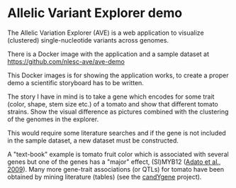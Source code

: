 # Allelic Variant Explorer demo

The Allelic Variation Explorer (AVE) is a web application to visualize (clustered) single-nucleotide variants across genomes.

There is a Docker image with the application and a sample dataset at https://github.com/nlesc-ave/ave-demo 

This Docker images is for showing the application works, to create a proper demo a scientific storyboard has to be written.

The story I have in mind is to take a gene which encodes for some trait (color, shape, stem size etc.) of a tomato and show that different tomato strains. Show the visual difference as pictures combined with the clustering of the genomes in the explorer.

This would require some literature searches and if the gene is not included in the sample dataset, a new dataset must be constructed.

A "text-book" example is tomato fruit color which is associated with several genes but one of the genes has a "major" effect, (Sl)MYB12 ([Adato et al., 2009](https://doi.org/10.1371/journal.pgen.1000777)). Many more gene-trait associations (or QTLs) for tomato have been obtained by mining literature (tables) (see the [candYgene](https://github.com/candYgene) project).
